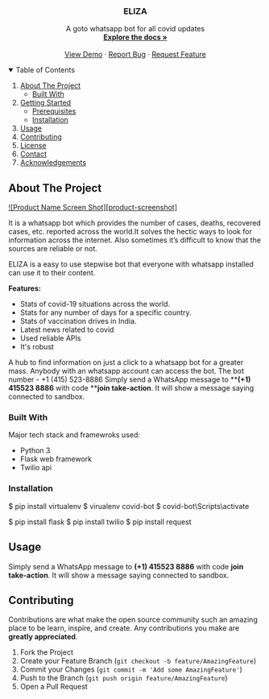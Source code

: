 <p align="center">

  <h3 align="center">ELIZA</h3>

  <p align="center">
    A goto whatsapp bot for all covid updates
    <br />
    <a href="https://github.com/othneildrew/Best-README-Template"><strong>Explore the docs »</strong></a>
    <br />
    <br />
    <a href="https://github.com/othneildrew/Best-README-Template">View Demo</a>
    ·
    <a href="https://github.com/othneildrew/Best-README-Template/issues">Report Bug</a>
    ·
    <a href="https://github.com/othneildrew/Best-README-Template/issues">Request Feature</a>
  </p>
</p>

<details open="open">
  <summary>Table of Contents</summary>
  <ol>
    <li>
      <a href="#about-the-project">About The Project</a>
      <ul>
        <li><a href="#built-with">Built With</a></li>
      </ul>
    </li>
    <li>
      <a href="#getting-started">Getting Started</a>
      <ul>
        <li><a href="#prerequisites">Prerequisites</a></li>
        <li><a href="#installation">Installation</a></li>
      </ul>
    </li>
    <li><a href="#usage">Usage</a></li>
    <li><a href="#contributing">Contributing</a></li>
    <li><a href="#license">License</a></li>
    <li><a href="#contact">Contact</a></li>
    <li><a href="#acknowledgements">Acknowledgements</a></li>
  </ol>
</details>

## About The Project

[![Product Name Screen Shot][product-screenshot]](https://example.com)

It is a whatsapp bot which provides the number of cases, deaths, recovered cases, etc. reported across
the world.It solves the hectic ways to look for information across the internet. Also sometimes it’s difficult to know that the sources are reliable or not.

ELIZA is a easy to use stepwise bot that
everyone with whatsapp installed can use it
to their content.

**Features:**
* Stats of covid-19 situations across the world.
* Stats for any number of days for a specific country.
* Stats of vaccination drives in India.
* Latest news related to covid
* Used reliable APIs
* It's robust

A hub to find information on just a click to a whatsapp bot for a greater mass. Anybody
with an whatsapp account can access the bot.
The bot number - +1 (415) 523-8886
Simply send a WhatsApp message to ****(+1) 415523 8886** with code ****join take-action**. It will show a message saying connected to sandbox. 


### Built With

Major tech stack and framewroks used:

* Python 3
* Flask web framework
* Twilio api


### Installation

$ pip install virtualenv
$ virualenv covid-bot
$ covid-bot\Scripts\activate

$ pip install flask
$ pip install twilio
$ pip install request

## Usage

Simply send a WhatsApp message to **(+1) 415523 8886** with code **join take-action**. It will show a message saying connected to sandbox. 

## Contributing

Contributions are what make the open source community such an amazing place to be learn, inspire, and create. Any contributions you make are **greatly appreciated**.

1. Fork the Project
2. Create your Feature Branch (`git checkout -b feature/AmazingFeature`)
3. Commit your Changes (`git commit -m 'Add some AmazingFeature'`)
4. Push to the Branch (`git push origin feature/AmazingFeature`)
5. Open a Pull Request